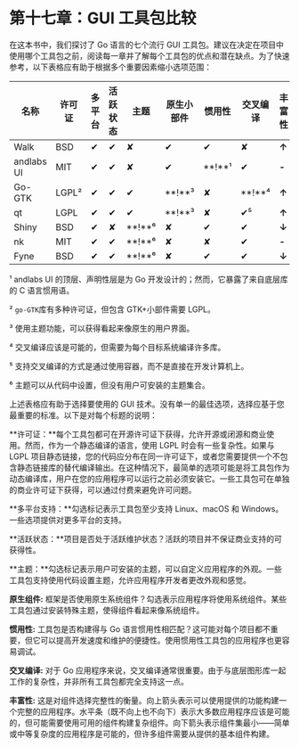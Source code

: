 # 第十七章：GUI 工具包比较

在这本书中，我们探讨了 Go 语言的七个流行 GUI 工具包。建议在决定在项目中使用哪个工具包之前，阅读每一章并了解每个工具包的优点和潜在缺点。为了快速参考，以下表格应有助于根据多个重要因素缩小选项范围：

| **名称** | **许可证** | **多平台** | **活跃状态** | **主题** | **原生小部件** | **惯用性** | **交叉编译** | **丰富性** |
| --- | --- | --- | --- | --- | --- | --- | --- | --- |
| Walk | BSD | ✔ | ✔ | ✘ | ✔ | ✔ | ✘ | **↑** |
| andlabs UI | MIT | ✔ | ✔ | ✘ | ✔ | **!**¹ | ✔ | **-** |
| Go-GTK | LGPL² | ✔ | ✔ | ✔ | **!**³ | ✘ | **!**⁴ | **↑** |
| qt | LGPL | ✔ | ✔ | ✔ | **!**³ | ✘ | ✔⁵ | **↑** |
| Shiny | BSD | ✔ | ✘ | **!**⁶ | ✘ | ✔ | ✔ | **↓** |
| nk | MIT | ✔ | ✔ | **!**⁶ | ✘ | ✘ | ✔ | **-** |
| Fyne | BSD | ✔ | ✔ | **!**⁶ | ✘ | ✔ | ✔ | **↓** |

¹ andlabs UI 的顶层、声明性层是为 Go 开发设计的；然而，它暴露了来自底层库的 C 语言惯用语。

² `go-GTK`库有多种许可证，但包含 GTK+小部件需要 LGPL。

³ 使用主题功能，可以获得看起来像原生的用户界面。

⁴ 交叉编译应该是可能的，但需要为每个目标系统编译许多库。

⁵ 支持交叉编译的方式是通过使用容器，而不是直接在开发计算机上。

⁶ 主题可以从代码中设置，但没有用户可安装的主题集合。

上述表格应有助于选择要使用的 GUI 技术。没有单一的最佳选项，选择应基于您最重要的标准。以下是对每个标题的说明：

**许可证：**每个工具包都可在开源许可证下获得，允许开源或闭源和商业使用。然而，作为一个静态编译的语言，使用 LGPL 时会有一些复杂性。如果与 LGPL 项目静态链接，您的代码应分布在同一许可证下，或者您需要提供一个不包含静态链接库的替代编译输出。在这种情况下，最简单的选项可能是将工具包作为动态编译库，用户在您的应用程序可以运行之前必须安装它。一些工具包可在单独的商业许可证下获得，可以通过付费来避免许可问题。

**多平台支持：**勾选标记表示工具包至少支持 Linux、macOS 和 Windows。一些选项提供对更多平台的支持。

**活跃状态：**项目是否处于活跃维护状态？活跃的项目并不保证商业支持的可获得性。

**主题：**勾选标记表示用户可安装的主题，可以自定义应用程序的外观。一些工具包支持使用代码设置主题，允许应用程序开发者更改外观和感觉。

**原生组件:** 框架是否使用原生系统组件？勾选表示应用程序将使用系统组件。某些工具包通过安装特殊主题，使得组件看起来像系统组件。

**惯用性:** 工具包是否构建得与 Go 语言惯用性相匹配？这可能对每个项目都不重要，但它可以提高开发速度和维护的便捷性。使用惯用性工具包的应用程序也更容易调试。

**交叉编译:** 对于 Go 应用程序来说，交叉编译通常很重要。由于与底层图形库一起工作的复杂性，并非所有工具包都完全支持这一点。

**丰富性:** 这是对组件选择完整性的衡量。向上箭头表示可以使用提供的功能构建一个完整的应用程序。水平条（既不向上也不向下）表示大多数应用程序应该是可能的，但可能需要使用可用的组件构建复杂组件。向下箭头表示组件集最小——简单或中等复杂度的应用程序是可能的，但许多组件需要从提供的基本组件构建。
